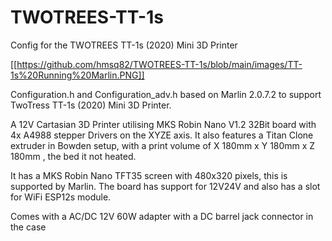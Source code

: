 # TWOTREES-TT-1s
Config for the TWOTREES TT-1s (2020) Mini 3D Printer

[[https://github.com/hmsq82/TWOTREES-TT-1s/blob/main/images/TT-1s%20Running%20Marlin.PNG]]


Configuration.h and Configuration_adv.h based on Marlin 2.0.7.2 to support TwoTress TT-1s (2020) Mini 3D Printer.

A 12V Cartasian 3D Printer utilising MKS Robin Nano V1.2 32Bit board with 4x A4988 stepper Drivers on the XYZE axis. 
It also features a Titan Clone extruder in Bowden setup, with a print volume of X 180mm x Y 180mm x Z 180mm , the bed it not heated.

It has a MKS Robin Nano TFT35 screen with 480x320 pixels, this is supported by Marlin. 
The board has support for 12V24V and also has a slot for WiFi ESP12s module.

Comes with a AC/DC 12V 60W adapter with a DC barrel jack connector in the case
